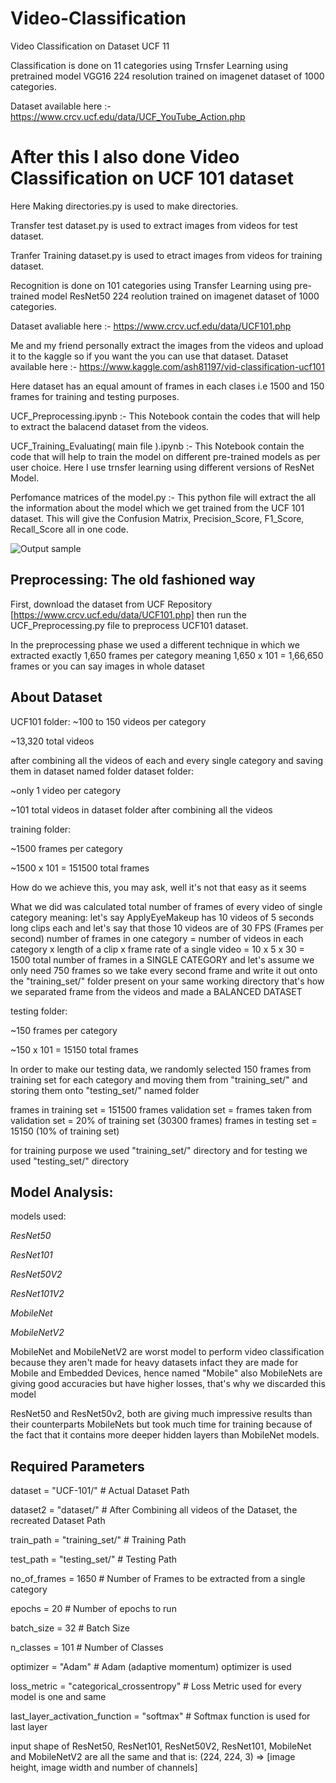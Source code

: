 # Video-Classification
Video Classification on Dataset UCF 11

Classification is done on 11 categories using Trnsfer Learning using pretrained model VGG16 224 resolution trained on imagenet dataset of 1000 categories.

Dataset available here :- https://www.crcv.ucf.edu/data/UCF_YouTube_Action.php

# After this I also done Video Classification on UCF 101 dataset

Here Making directories.py is used to make directories.

Transfer test dataset.py is used to extract images from videos for test dataset.

Tranfer Training dataset.py is used to etract images from videos for training dataset.

Recognition is done on 101 categories using Transfer Learning using pre-trained model ResNet50 224 reolution trained on imagenet dataset of 1000 categories.

Dataset avaliable here :- https://www.crcv.ucf.edu/data/UCF101.php

Me and my friend personally extract the images from the videos and upload it to the kaggle so if you want the you can use that dataset.
Dataset available here :- https://www.kaggle.com/ash81197/vid-classification-ucf101

Here dataset has an equal amount of frames in each clases i.e 1500 and 150 frames for training and testing purposes.

UCF_Preprocessing.ipynb :- This Notebook contain the codes that will help to extract the balacend dataset from the videos.

UCF_Training_Evaluating( main file ).ipynb :- This Notebook contain the code that will help to train the model on different pre-trained models as per user choice.
Here I use trnsfer learning using different versions of ResNet Model.

Perfomance matrices of the model.py :- This python file will extract the all the information about the model which we get trained from the UCF 101 dataset. This will give the Confusion Matrix, Precision_Score, F1_Score, Recall_Score all in one code.

![Output sample](https://github.com/Chirag-v09/Video-Classification/blob/master/gif_1.gif)


## Preprocessing: The old fashioned way
First, download the dataset from UCF Repository [https://www.crcv.ucf.edu/data/UCF101.php] then run the UCF_Preprocessing.py file to preprocess UCF101 dataset.

In the preprocessing phase we used a different technique in which we extracted exactly 1,650 frames per category meaning 1,650 x 101 = 1,66,650 frames or you can say images in whole dataset


## About Dataset

UCF101 folder: ~100 to 150 videos per category

~13,320 total videos

after combining all the videos of each and every single category and saving them in dataset named folder dataset folder:

~only 1 video per category

~101 total videos in dataset folder after combining all the videos

training folder:

~1500 frames per category

~1500 x 101 = 151500 total frames

How do we achieve this, you may ask, well it's not that easy as it seems

What we did was calculated total number of frames of every video of single category meaning: let's say ApplyEyeMakeup has 10 videos of 5 seconds long clips each and let's say that those 10 videos are of 30 FPS (Frames per second) number of frames in one category = number of videos in each category x length of a clip x frame rate of a single video = 10 x 5 x 30 = 1500 total number of frames in a SINGLE CATEGORY and let's assume we only need 750 frames so we take every second frame and write it out onto the "training_set/" folder present on your same working directory that's how we separated frame from the videos and made a BALANCED DATASET

testing folder:

~150 frames per category

~150 x 101 = 15150 total frames

In order to make our testing data, we randomly selected 150 frames from training set for each category and moving them from "training_set/" and storing them onto "testing_set/" named folder

frames in training set = 151500 frames validation set = frames taken from validation set = 20% of training set (30300 frames) frames in testing set = 15150 (10% of training set)

for training purpose we used "training_set/" directory and for testing we used "testing_set/" directory


## Model Analysis:

models used:

*ResNet50*

*ResNet101*

*ResNet50V2*

*ResNet101V2*

*MobileNet*

*MobileNetV2*

MobileNet and MobileNetV2 are worst model to perform video classification because they aren't made for heavy datasets infact they are made for Mobile and Embedded Devices, hence named "Mobile" also MobileNets are giving good accuracies but have higher losses, that's why we discarded this model

ResNet50 and ResNet50v2, both are giving much impressive results than their counterparts MobileNets but took much time for training because of the fact that it contains more deeper hidden layers than MobileNet models.

## Required Parameters

dataset = "UCF-101/" # Actual Dataset Path

dataset2 = "dataset/" # After Combining all videos of the Dataset, the recreated Dataset Path

train_path = "training_set/" # Training Path

test_path = "testing_set/" # Testing Path

no_of_frames = 1650 # Number of Frames to be extracted from a single category

epochs = 20 # Number of epochs to run

batch_size = 32 # Batch Size

n_classes = 101 # Number of Classes

optimizer = "Adam" # Adam (adaptive momentum) optimizer is used

loss_metric = "categorical_crossentropy" # Loss Metric used for every model is one and same

last_layer_activation_function = "softmax" # Softmax function is used for last layer

input shape of ResNet50, ResNet101, ResNet50V2, ResNet101, MobileNet and MobileNetV2 are all the same and that is: (224, 224, 3) => [image height, image width and number of channels]
